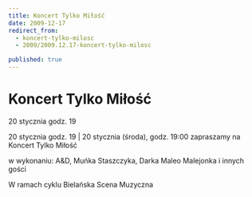 ```yaml
---
title: Koncert Tylko Miłość
date: 2009-12-17
redirect_from: 
  - koncert-tylko-milosc
  - 2009/2009.12.17-koncert-tylko-milosc

published: true
---
```




# Koncert Tylko Miłość

<time>20 stycznia godz. 19</time>

20 stycznia godz. 19 | 20 stycznia (środa), godz. 19:00 zapraszamy na Koncert Tylko Miłość

w wykonaniu: A&D, Muńka Staszczyka, Darka Maleo Malejonka i innych gości

W ramach cyklu Bielańska Scena Muzyczna

<!--CONTENT FROM OLD SERVER (jos before 2013): 20 stycznia godz. 19 | 20 stycznia (środa), godz. 19:00 zapraszamy na Koncert Tylko Miłość

w wykonaniu: A&D, Muńka Staszczyka, Darka Maleo Malejonka i innych gości

W ramach cyklu Bielańska Scena Muzyczna
-->

<!--{{json:{"created_date":"2009-12-17 17:23:05","publish_down":"0000-00-00 00:00:00","id":"825"}}}-->